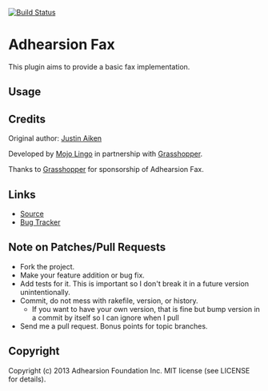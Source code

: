 [![Build Status](https://secure.travis-ci.org/grasshoppergroup/adhearsion-fax.png?branch=master)](http://travis-ci.org/grasshoppergroup/adhearsion-fax)

# Adhearsion Fax

This plugin aims to provide a basic fax implementation.

## Usage

## Credits

Original author: [Justin Aiken](https://github.com/JustinAiken)

Developed by [Mojo Lingo](http://mojolingo.com) in partnership with [Grasshopper](http://http://grasshopper.com/).

Thanks to [Grasshopper](http://http://grasshopper.com/) for sponsorship of Adhearsion Fax.

## Links

* [Source](https://github.com/grasshoppergroup/adhearsion-fax)
* [Bug Tracker](https://github.com/grasshoppergroup/adhearsion-fax/issues)

## Note on Patches/Pull Requests

* Fork the project.
* Make your feature addition or bug fix.
* Add tests for it. This is important so I don't break it in a future version unintentionally.
* Commit, do not mess with rakefile, version, or history.
  * If you want to have your own version, that is fine but bump version in a commit by itself so I can ignore when I pull
* Send me a pull request. Bonus points for topic branches.

## Copyright

Copyright (c) 2013 Adhearsion Foundation Inc. MIT license (see LICENSE for details).
